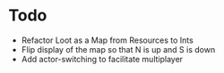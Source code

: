 # Todo

 - Refactor Loot as a Map from Resources to Ints
 - Flip display of the map so that N is up and S is down
 - Add actor-switching to facilitate multiplayer